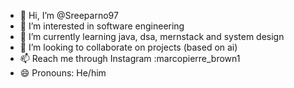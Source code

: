 - 👋 Hi, I’m @Sreeparno97
- 👀 I’m interested in software engineering
- 🌱 I’m currently learning java, dsa, mernstack and system design
- 💞️ I’m looking to collaborate on projects (based on ai) 
- 📫 Reach me through Instagram :marcopierre_brown1
- 😄 Pronouns: He/him
  

<!---
Sreeparno97/Sreeparno97 is a ✨ special ✨ repository because its `README.md` (this file) appears on your GitHub profile.
You can click the Preview link to take a look at your changes.
--->
